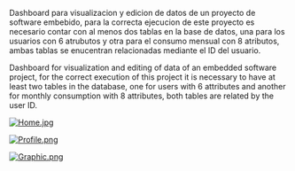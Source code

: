 Dashboard para visualizacion y edicion de datos de un proyecto de software embebido, para la correcta ejecucion de este proyecto es necesario contar con al menos dos tablas en la base de datos, una para los usuarios con 6 atrubutos y otra para el consumo mensual con 8 atributos, ambas tablas se enucentran relacionadas mediante el ID del usuario.

Dashboard for visualization and editing of data of an embedded software project, for the correct execution of this project it is necessary to have at least two tables in the database, one for users with 6 attributes and another for monthly consumption with 8 attributes, both tables are related by the user ID.

[![Home.jpg](https://i.postimg.cc/1z7dM0pm/Home.jpg)](https://postimg.cc/2qvTSZcM)

[![Profile.png](https://i.postimg.cc/m26FLtNc/Profile.png)](https://postimg.cc/sv72KfLy)

[![Graphic.png](https://i.postimg.cc/mk1W7XJW/Graphic.png)](https://postimg.cc/64KPX0BM)

